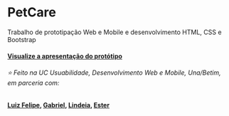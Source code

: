 # PetCare
Trabalho de prototipação Web e Mobile e desenvolvimento HTML, CSS e Bootstrap

#### [Visualize a apresentação do protótipo](https://www.behance.net/gallery/156646091/PetCare-Construcao-de-marca-posts-e-site)

###### ⭐ Feito na UC Usuabilidade, Desenvolvimento Web e Mobile, Una/Betim, em parceria com:
#### [Luiz Felipe](https://github.com/luizfelipe9), [Gabriel](https://github.com/Gabriel21Oliver), [Lindeia](https://github.com/Lindeia), [Ester](https://github.com/Estermaiag)
